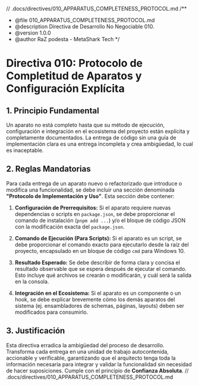 // .docs/directives/010_APPARATUS_COMPLETENESS_PROTOCOL.md
/**
 * @file 010_APPARATUS_COMPLETENESS_PROTOCOL.md
 * @description Directiva de Desarrollo No Negociable 010.
 * @version 1.0.0
 * @author RaZ podesta - MetaShark Tech
 */
# Directiva 010: Protocolo de Completitud de Aparatos y Configuración Explícita

## 1. Principio Fundamental

Un aparato no está completo hasta que su método de ejecución, configuración e integración en el ecosistema del proyecto están explícita y completamente documentados. La entrega de código sin una guía de implementación clara es una entrega incompleta y crea ambigüedad, lo cual es inaceptable.

## 2. Reglas Mandatorias

Para cada entrega de un aparato nuevo o refactorizado que introduce o modifica una funcionalidad, se debe incluir una sección denominada **"Protocolo de Implementación y Uso"**. Esta sección debe contener:

1.  **Configuración de Prerrequisitos:** Si el aparato requiere nuevas dependencias o scripts en `package.json`, se debe proporcionar el comando de instalación (`pnpm add ...`) y/o el bloque de código JSON con la modificación exacta del `package.json`.

2.  **Comando de Ejecución (Para Scripts):** Si el aparato es un script, se debe proporcionar el comando exacto para ejecutarlo desde la raíz del proyecto, encapsulado en un bloque de código `cmd` para Windows 10.

3.  **Resultado Esperado:** Se debe describir de forma clara y concisa el resultado observable que se espera después de ejecutar el comando. Esto incluye qué archivos se crearán o modificarán, y cuál será la salida en la consola.

4.  **Integración en el Ecosistema:** Si el aparato es un componente o un hook, se debe explicar brevemente cómo los demás aparatos del sistema (ej. ensambladores de schemas, páginas, layouts) deben ser modificados para consumirlo.

## 3. Justificación

Esta directiva erradica la ambigüedad del proceso de desarrollo. Transforma cada entrega en una unidad de trabajo autocontenida, accionable y verificable, garantizando que el arquitecto tenga toda la información necesaria para integrar y validar la funcionalidad sin necesidad de hacer suposiciones. Cumple con el principio de **Confianza Absoluta**.
// .docs/directives/010_APPARATUS_COMPLETENESS_PROTOCOL.md